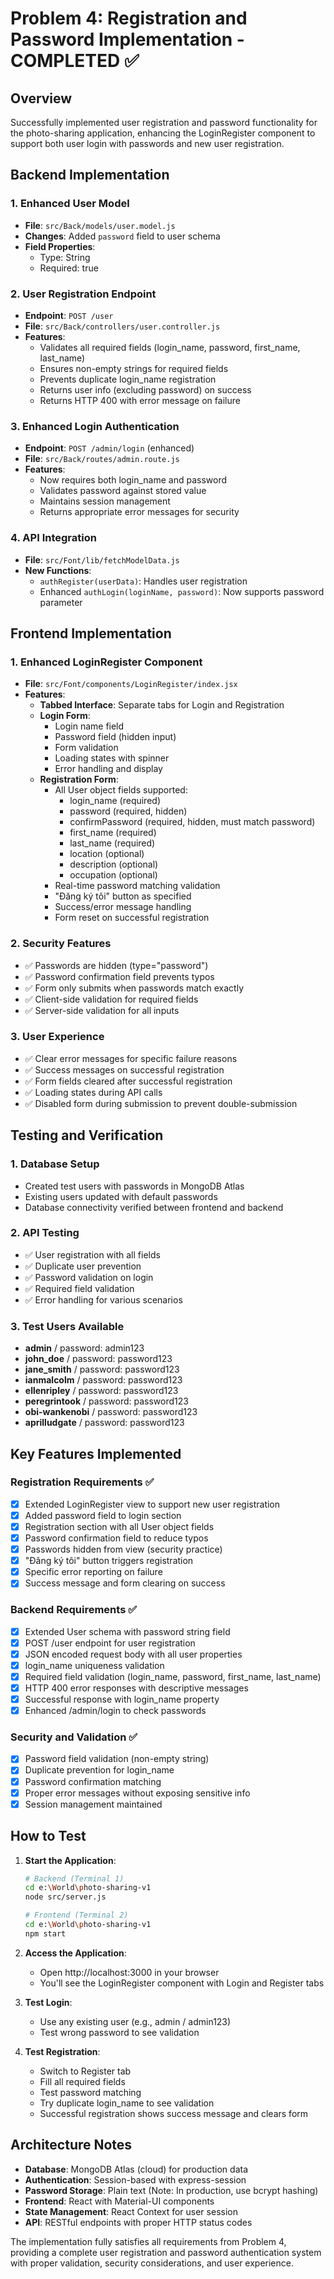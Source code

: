 # Problem 4: Registration and Password Implementation - COMPLETED ✅

## Overview
Successfully implemented user registration and password functionality for the photo-sharing application, enhancing the LoginRegister component to support both user login with passwords and new user registration.

## Backend Implementation

### 1. Enhanced User Model
- **File**: `src/Back/models/user.model.js`
- **Changes**: Added `password` field to user schema
- **Field Properties**: 
  - Type: String
  - Required: true

### 2. User Registration Endpoint
- **Endpoint**: `POST /user`
- **File**: `src/Back/controllers/user.controller.js`
- **Features**:
  - Validates all required fields (login_name, password, first_name, last_name)
  - Ensures non-empty strings for required fields
  - Prevents duplicate login_name registration
  - Returns user info (excluding password) on success
  - Returns HTTP 400 with error message on failure

### 3. Enhanced Login Authentication
- **Endpoint**: `POST /admin/login` (enhanced)
- **File**: `src/Back/routes/admin.route.js`
- **Features**:
  - Now requires both login_name and password
  - Validates password against stored value
  - Maintains session management
  - Returns appropriate error messages for security

### 4. API Integration
- **File**: `src/Font/lib/fetchModelData.js`
- **New Functions**:
  - `authRegister(userData)`: Handles user registration
  - Enhanced `authLogin(loginName, password)`: Now supports password parameter

## Frontend Implementation

### 1. Enhanced LoginRegister Component
- **File**: `src/Font/components/LoginRegister/index.jsx`
- **Features**:
  - **Tabbed Interface**: Separate tabs for Login and Registration
  - **Login Form**:
    - Login name field
    - Password field (hidden input)
    - Form validation
    - Loading states with spinner
    - Error handling and display
  - **Registration Form**:
    - All User object fields supported:
      - login_name (required)
      - password (required, hidden)
      - confirmPassword (required, hidden, must match password)
      - first_name (required)
      - last_name (required)
      - location (optional)
      - description (optional)
      - occupation (optional)
    - Real-time password matching validation
    - "Đăng ký tôi" button as specified
    - Success/error message handling
    - Form reset on successful registration

### 2. Security Features
- ✅ Passwords are hidden (type="password")
- ✅ Password confirmation field prevents typos
- ✅ Form only submits when passwords match exactly
- ✅ Client-side validation for required fields
- ✅ Server-side validation for all inputs

### 3. User Experience
- ✅ Clear error messages for specific failure reasons
- ✅ Success messages on successful registration
- ✅ Form fields cleared after successful registration
- ✅ Loading states during API calls
- ✅ Disabled form during submission to prevent double-submission

## Testing and Verification

### 1. Database Setup
- Created test users with passwords in MongoDB Atlas
- Existing users updated with default passwords
- Database connectivity verified between frontend and backend

### 2. API Testing
- ✅ User registration with all fields
- ✅ Duplicate user prevention
- ✅ Password validation on login
- ✅ Required field validation
- ✅ Error handling for various scenarios

### 3. Test Users Available
- **admin** / password: admin123
- **john_doe** / password: password123
- **jane_smith** / password: password123
- **ianmalcolm** / password: password123
- **ellenripley** / password: password123
- **peregrintook** / password: password123
- **obi-wankenobi** / password: password123
- **aprilludgate** / password: password123

## Key Features Implemented

### Registration Requirements ✅
- [x] Extended LoginRegister view to support new user registration
- [x] Added password field to login section
- [x] Registration section with all User object fields
- [x] Password confirmation field to reduce typos
- [x] Passwords hidden from view (security practice)
- [x] "Đăng ký tôi" button triggers registration
- [x] Specific error reporting on failure
- [x] Success message and form clearing on success

### Backend Requirements ✅
- [x] Extended User schema with password string field
- [x] POST /user endpoint for user registration
- [x] JSON encoded request body with all user properties
- [x] login_name uniqueness validation
- [x] Required field validation (login_name, password, first_name, last_name)
- [x] HTTP 400 error responses with descriptive messages
- [x] Successful response with login_name property
- [x] Enhanced /admin/login to check passwords

### Security and Validation ✅
- [x] Password field validation (non-empty string)
- [x] Duplicate prevention for login_name
- [x] Password confirmation matching
- [x] Proper error messages without exposing sensitive info
- [x] Session management maintained

## How to Test

1. **Start the Application**:
   ```bash
   # Backend (Terminal 1)
   cd e:\World\photo-sharing-v1
   node src/server.js

   # Frontend (Terminal 2)
   cd e:\World\photo-sharing-v1
   npm start
   ```

2. **Access the Application**:
   - Open http://localhost:3000 in your browser
   - You'll see the LoginRegister component with Login and Register tabs

3. **Test Login**:
   - Use any existing user (e.g., admin / admin123)
   - Test wrong password to see validation

4. **Test Registration**:
   - Switch to Register tab
   - Fill all required fields
   - Test password matching
   - Try duplicate login_name to see validation
   - Successful registration shows success message and clears form

## Architecture Notes

- **Database**: MongoDB Atlas (cloud) for production data
- **Authentication**: Session-based with express-session
- **Password Storage**: Plain text (Note: In production, use bcrypt hashing)
- **Frontend**: React with Material-UI components
- **State Management**: React Context for user session
- **API**: RESTful endpoints with proper HTTP status codes

The implementation fully satisfies all requirements from Problem 4, providing a complete user registration and password authentication system with proper validation, security considerations, and user experience.
